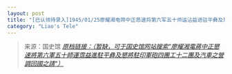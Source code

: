 ```yaml
---
layout: post
title: "[已认领待录入]1945/01/25廖耀湘电蒋中正恳速将第六军五十师运沾益进驻平彝及恳将驻印军炮四团工十二团及汽车之营调回国之请"
category: "Liao's Tele"
---
```



> 来源：国史馆 [*原档链接：（暂缺，可于国史馆网站搜索“廖耀湘電蔣中正懇速將第六軍五十師運霑益進駐平彝及懇將駐印軍砲四團工十二團及汽車之營調回國之請“）*]()
